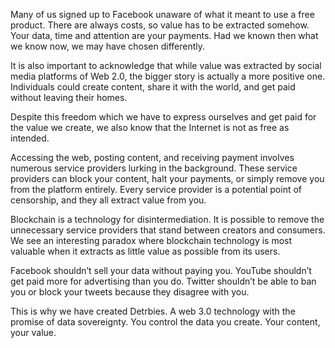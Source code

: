 Many of us signed up to Facebook unaware of what it meant to use a free product. There are always costs, so value has to be extracted somehow. Your data, time and attention are your payments. Had we known then what we know now, we may have chosen differently.

It is also important to acknowledge that while value was extracted by social media platforms of Web 2.0, the bigger story is actually a more positive one. Individuals could create content, share it with the world, and get paid without leaving their homes.

Despite this freedom which we have to express ourselves and get paid for the value we create, we also know that the Internet is not as free as intended.

Accessing the web, posting content, and receiving payment involves numerous service providers lurking in the background. These service providers can block your content, halt your payments, or simply remove you from the platform entirely. Every service provider is a potential point of censorship, and they all extract value from you.

Blockchain is a technology for disintermediation. It is possible to remove the unnecessary service providers that stand between creators and consumers. We see an interesting paradox where blockchain technology is most valuable when it extracts as little value as possible from its users.

Facebook shouldn’t sell your data without paying you. YouTube shouldn’t get paid more for advertising than you do. Twitter shouldn’t be able to ban you or block your tweets because they disagree with you.

This is why we have created Detrbies. A web 3.0 technology with the promise of data sovereignty. You control the data you create. Your content, your value.
